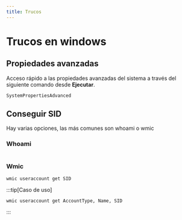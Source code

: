 ```yaml
---
title: Trucos
---
```


# Trucos en windows
## Propiedades avanzadas
Acceso rápido a las propiedades avanzadas del sistema a través del siguiente comando desde **Ejecutar**.
```batch
SystemPropertiesAdvanced
```

## Conseguir SID
Hay varias opciones, las más comunes son whoami o wmic
### Whoami
```batch

```

### Wmic
```batch
wmic useraccount get SID
```
:::tip[Caso de uso]
```batch
wmic useraccount get AccountType, Name, SID
```
:::